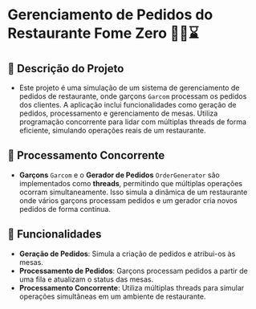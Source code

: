 # Gerenciamento de Pedidos do Restaurante Fome Zero 🤌🍝⌛
## 📜 Descrição do Projeto
- Este projeto é uma simulação de um sistema de gerenciamento de pedidos de restaurante, onde garçons ``Garcom`` processam os pedidos dos clientes. A aplicação inclui funcionalidades como geração de pedidos, processamento e gerenciamento de mesas. Utiliza programação concorrente para lidar com múltiplas threads de forma eficiente, simulando operações reais de um restaurante.

## 🧵 Processamento Concorrente
- **Garçons** ``Garcom`` e o **Gerador de Pedidos** ``OrderGenerator`` são implementados como **threads**, permitindo que múltiplas operações ocorram simultaneamente. Isso simula a dinâmica de um restaurante onde vários garçons processam pedidos e um gerador cria novos pedidos de forma contínua.

## 🔧 Funcionalidades
- **Geração de Pedidos**: Simula a criação de pedidos e atribui-os às mesas.
- **Processamento de Pedidos**: Garçons processam pedidos a partir de uma fila e atualizam o status das mesas.
- **Processamento Concorrente**: Utiliza múltiplas threads para simular operações simultâneas em um ambiente de restaurante.
